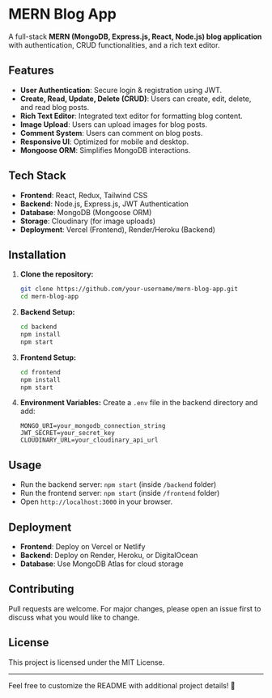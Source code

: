 # MERN Blog App

A full-stack **MERN (MongoDB, Express.js, React, Node.js) blog application** with authentication, CRUD functionalities, and a rich text editor.

## Features

- **User Authentication**: Secure login & registration using JWT.
- **Create, Read, Update, Delete (CRUD)**: Users can create, edit, delete, and read blog posts.
- **Rich Text Editor**: Integrated text editor for formatting blog content.
- **Image Upload**: Users can upload images for blog posts.
- **Comment System**: Users can comment on blog posts.
- **Responsive UI**: Optimized for mobile and desktop.
- **Mongoose ORM**: Simplifies MongoDB interactions.

## Tech Stack

- **Frontend**: React, Redux, Tailwind CSS
- **Backend**: Node.js, Express.js, JWT Authentication
- **Database**: MongoDB (Mongoose ORM)
- **Storage**: Cloudinary (for image uploads)
- **Deployment**: Vercel (Frontend), Render/Heroku (Backend)

## Installation

1. **Clone the repository:**
   ```bash
   git clone https://github.com/your-username/mern-blog-app.git
   cd mern-blog-app
   ```

2. **Backend Setup:**
   ```bash
   cd backend
   npm install
   npm start
   ```

3. **Frontend Setup:**
   ```bash
   cd frontend
   npm install
   npm start
   ```

4. **Environment Variables:**
   Create a `.env` file in the backend directory and add:
   ```env
   MONGO_URI=your_mongodb_connection_string
   JWT_SECRET=your_secret_key
   CLOUDINARY_URL=your_cloudinary_api_url
   ```

## Usage

- Run the backend server: `npm start` (inside `/backend` folder)
- Run the frontend server: `npm start` (inside `/frontend` folder)
- Open `http://localhost:3000` in your browser.

## Deployment

- **Frontend**: Deploy on Vercel or Netlify
- **Backend**: Deploy on Render, Heroku, or DigitalOcean
- **Database**: Use MongoDB Atlas for cloud storage

## Contributing

Pull requests are welcome. For major changes, please open an issue first to discuss what you would like to change.

## License

This project is licensed under the MIT License.

---

Feel free to customize the README with additional project details! 🚀
